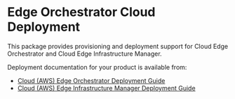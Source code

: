 # Edge Orchestrator Cloud Deployment

This package provides provisioning and deployment support for Cloud Edge Orchestrator and Cloud Edge Infrastructure Manager.

Deployment documentation for your product is available from:

- [Cloud (AWS) Edge Orchestrator Deployment Guide](https://edc.intel.com/content/www/us/en/secure/design/confidential/tools/edge-orchestrator-aws-deployment-guide/)
- [Cloud (AWS) Edge Infrastructure Manager Deployment Guide](https://edc.intel.com/content/www/us/en/secure/design/confidential/tools/edge-infrastructure-manager-aws-deployment-guide/)
